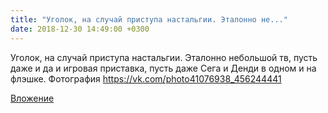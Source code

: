 ```yaml
---
title: "Уголок, на случай приступа настальгии. Эталонно не..."
date: 2018-12-30 14:49:00 +0300
---
```


Уголок, на случай приступа настальгии. Эталонно небольшой тв, пусть даже и да и игровая приставка, пусть даже Сега и Денди в одном и на флэшке.
Фотография
https://vk.com/photo41076938_456244441

[Вложение](https://vk.com/photo41076938_456244441)
